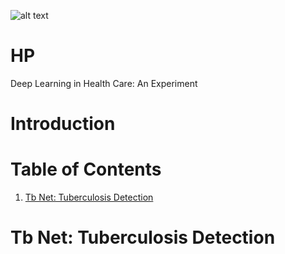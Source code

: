 ![alt text](https://github.com/Archivus/EVNT/blob/master/Artboard.png)
# HP
Deep Learning in Health Care: An Experiment

# Introduction

# Table of Contents

1. [Tb Net: Tuberculosis Detection](https://github.com/cyrilzakka/HP/blob/master/README.md#tb-net-tuberculosis-detection)

# Tb Net: Tuberculosis Detection

